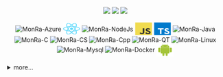 <!--Hello
<h2><img src="https://emojis.slackmojis.com/emojis/images/1531849430/4246/blob-sunglasses.gif?1531849430" width="30"/> Hi 👋 , I'm MonRá! <img src="https://media.giphy.com/media/12oufCB0MyZ1Go/giphy.gif" width="50"></h2>
-->

<div>
  </p>
  <div align="center">
   <a href="https://www.facebook.com/ramon.chaib" target="_blank"><img src="https://img.shields.io/badge/-Facebook-%230077B5?style=for-the-badge&logo=facebook&logoColor=white" target="_blank"></a> 
  <a href="https://www.instagram.com/monrapps/" target="_blank"><img src="https://img.shields.io/badge/-Instagram-%23E4405F?style=for-the-badge&logo=instagram&logoColor=white" target="_blank"></a>
  <a href="https://www.linkedin.com/in/ramon-chaib-27007635/" target="_blank"><img src="https://img.shields.io/badge/-LinkedIn-%230077B5?style=for-the-badge&logo=linkedin&logoColor=white" target="_blank"></a>   
</div>
  
 <div style="display: inline_block" align="center"><br>
  <img align="center" alt="MonRa-Azure" height="30" width="40" src="https://cdn.jsdelivr.net/gh/devicons/devicon/icons/azure/azure-original.svg">
  <img align="center" alt="MonRa-React" height="30" width="40" src="https://raw.githubusercontent.com/devicons/devicon/master/icons/react/react-original.svg">
  <img align="center" alt="MonRa-NodeJs" height="30" width="40" src="https://cdn.jsdelivr.net/gh/devicons/devicon/icons/nodejs/nodejs-original.svg">
  <img align="center" alt="MonRa-Js" height="30" width="40" src="https://raw.githubusercontent.com/devicons/devicon/master/icons/javascript/javascript-original.svg">     <img align="center" alt="MonRa-Ts" height="30" width="40" src="https://raw.githubusercontent.com/devicons/devicon/master/icons/typescript/typescript-original.svg">
  <img align="center" alt="MonRa-Java" height="30" width="40" src="https://cdn.jsdelivr.net/gh/devicons/devicon/icons/java/java-original.svg">
  <img align="center" alt="MonRa-C" height="30" width="40" src="https://cdn.jsdelivr.net/gh/devicons/devicon/icons/c/c-original.svg">
  <img align="center" alt="MonRa-CS" height="30" width="40" src="https://cdn.jsdelivr.net/gh/devicons/devicon/icons/csharp/csharp-original.svg">
  <img align="center" alt="MonRa-Cpp" height="30" width="40" src="https://cdn.jsdelivr.net/gh/devicons/devicon/icons/cplusplus/cplusplus-original.svg">
  <img align="center" alt="MonRa-QT" height="30" width="40" src="https://cdn.jsdelivr.net/gh/devicons/devicon/icons/qt/qt-original.svg">
  <img align="center" alt="MonRa-Linux" height="30" width="40" src="https://cdn.jsdelivr.net/gh/devicons/devicon/icons/linux/linux-original.svg">
  <img align="center" alt="MonRa-Mysql" height="30" width="40" src="https://cdn.jsdelivr.net/gh/devicons/devicon/icons/mysql/mysql-original.svg">
  <img align="center" alt="MonRa-Docker" height="30" width="40" src="https://cdn.jsdelivr.net/gh/devicons/devicon/icons/docker/docker-original.svg">  
  <img align="center" alt="MonRa-Android" height="30" width="40" src="https://github.com/devicons/devicon/blob/master/icons/android/android-original.svg">
  
</div>
</a>

</br>
<!--
[![github activity graph](https://activity-graph.herokuapp.com/graph?username=monrapps&theme=chartreuse-dark)](https://github.com/monrapps/)
-->
<div>
<details>
      <summary>more...</summary>
      
<!--
### <img src="https://media.giphy.com/media/VgCDAzcKvsR6OM0uWg/giphy.gif" width="50"> A little more about me...  

```javascript
const monra = {
    pronouns: "He" | "Him",
    code: ["any"],
    askMeAbout: ["any"],
    technologies: {
        backEnd: {
            js: ["any"],
        },
        mobileApp: {
            native: ["Android Development"]
        },
        devOps: ["AWS", "Docker🐳", "Route53", "Nginx"],
        databases: ["mongo", "MySql", "sqlite"],
        misc: ["Firebase", "Socket.IO", "selenium", "open-cv", "php", "SuiteApp"]
    },
    architecture: ["Serverless Architecture", "Progressive web applications", "Single page applications"],
    currentFocus: "Building Robots to ease opertations",
    funFact: "There are two ways to write error-free programs; only the third one works"
};
```
-->

---
<!--START_SECTION:waka-->
![Code Time](http://img.shields.io/badge/Code%20Time-909%20hrs%2010%20mins-blue)

![Profile Views](http://img.shields.io/badge/Profile%20Views-0-blue)

![Lines of code](https://img.shields.io/badge/From%20Hello%20World%20I%27ve%20Written-3.1%20million%20lines%20of%20code-blue)

**🐱 My GitHub Data** 

> 📦 43.2 kB Used in GitHub's Storage 
 > 
> 🏆 2,223 Contributions in the Year 2024
 > 
> 🚫 Not Opted to Hire
 > 
> 📜 23 Public Repositories 
 > 
> 🔑 18 Private Repositories 
 > 
**I'm an Early 🐤** 

```text
🌞 Morning                8604 commits        █████████░░░░░░░░░░░░░░░░   35.29 % 
🌆 Daytime                11329 commits       ████████████░░░░░░░░░░░░░   46.47 % 
🌃 Evening                3687 commits        ████░░░░░░░░░░░░░░░░░░░░░   15.12 % 
🌙 Night                  760 commits         █░░░░░░░░░░░░░░░░░░░░░░░░   03.12 % 
```
📅 **I'm Most Productive on Thursday** 

```text
Monday                   4527 commits        █████░░░░░░░░░░░░░░░░░░░░   18.57 % 
Tuesday                  4554 commits        █████░░░░░░░░░░░░░░░░░░░░   18.68 % 
Wednesday                4702 commits        █████░░░░░░░░░░░░░░░░░░░░   19.29 % 
Thursday                 5171 commits        █████░░░░░░░░░░░░░░░░░░░░   21.21 % 
Friday                   3241 commits        ███░░░░░░░░░░░░░░░░░░░░░░   13.29 % 
Saturday                 1279 commits        █░░░░░░░░░░░░░░░░░░░░░░░░   05.25 % 
Sunday                   906 commits         █░░░░░░░░░░░░░░░░░░░░░░░░   03.72 % 
```


📊 **This Week I Spent My Time On** 

```text
🕑︎ Time Zone: America/Sao_Paulo

💬 Programming Languages: 
Other                    8 hrs 16 mins       ████████████████░░░░░░░░░   64.61 % 
Markdown                 2 hrs 34 mins       █████░░░░░░░░░░░░░░░░░░░░   20.15 % 
XML                      1 hr 14 mins        ██░░░░░░░░░░░░░░░░░░░░░░░   09.68 % 
Bash                     22 mins             █░░░░░░░░░░░░░░░░░░░░░░░░   02.89 % 
YAML                     9 mins              ░░░░░░░░░░░░░░░░░░░░░░░░░   01.17 % 

🔥 Editors: 
VS Code                  12 hrs 48 mins      █████████████████████████   100.00 % 

🐱‍💻 Projects: 
gin_base_original        6 hrs 54 mins       █████████████░░░░░░░░░░░░   53.94 % 
Markdown                 2 hrs 37 mins       █████░░░░░░░░░░░░░░░░░░░░   20.44 % 
manifests                1 hr 14 mins        ██░░░░░░░░░░░░░░░░░░░░░░░   09.68 % 
gww-v6i                  1 hr 10 mins        ██░░░░░░░░░░░░░░░░░░░░░░░   09.21 % 
u-boot                   23 mins             █░░░░░░░░░░░░░░░░░░░░░░░░   03.09 % 

💻 Operating System: 
WSL                      10 hrs 11 mins      ████████████████████░░░░░   79.56 % 
Windows                  2 hrs 37 mins       █████░░░░░░░░░░░░░░░░░░░░   20.44 % 
```

**I Mostly Code in C** 

```text
C                        14 repos            █████░░░░░░░░░░░░░░░░░░░░   20.90 % 
C++                      10 repos            ████░░░░░░░░░░░░░░░░░░░░░   14.93 % 
HTML                     6 repos             ██░░░░░░░░░░░░░░░░░░░░░░░   08.96 % 
Python                   4 repos             █░░░░░░░░░░░░░░░░░░░░░░░░   05.97 % 
Shell                    3 repos             █░░░░░░░░░░░░░░░░░░░░░░░░   04.48 % 
```



**Timeline**

![Lines of Code chart](https://raw.githubusercontent.com/monrapps/monrapps/master/assets/bar_graph.png)


 Last Updated on 28/10/2024 13:39:15 UTC
<!--END_SECTION:waka-->
